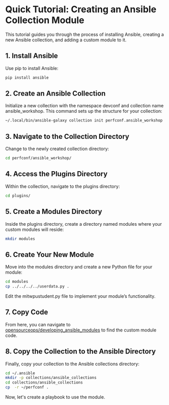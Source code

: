 # Quick Tutorial: Creating an Ansible Collection Module

This tutorial guides you through the process of installing Ansible, creating a new Ansible collection, and adding a custom module to it.

## 1. Install Ansible

Use pip to install Ansible:

```bash
pip install ansible
```

## 2. Create an Ansible Collection

Initialize a new collection with the namespace devconf and collection name ansible_workshop. This command sets up the structure for your collection:

```bash
~/.local/bin/ansible-galaxy collection init perfconf.ansible_workshop
```

## 3. Navigate to the Collection Directory
Change to the newly created collection directory:

```bash
cd perfconf/ansible_workshop/
```

## 4. Access the Plugins Directory

Within the collection, navigate to the plugins directory:
```bash
cd plugins/
```

## 5. Create a Modules Directory

Inside the plugins directory, create a directory named modules where your custom modules will reside:
```bash
mkdir modules
```

## 6. Create Your New Module

Move into the modules directory and create a new Python file for your module:
```bash
cd modules
cp ../../../../userdata.py .
```

Edit the mitwpustudent.py file to implement your module’s functionality.

## 7. Copy Code
From here, you can navigate to [opensourceops/developing_ansible_modules](https://github.com/opensourceops/developing_ansible_modules) to find the custom module code.

## 8. Copy the Collection to the Ansible Directory
Finally, copy your collection to the Ansible collections directory:
```bash
cd ~/.ansible
mkdir -p collections/ansible_collections
cd collections/ansible_collections
cp  -r ~/perfconf .
```

Now, let's create a playbook to use the module.
